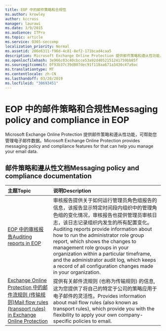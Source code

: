```yaml
---
title: EOP 中的邮件策略和合规性
ms.author: krowley
author: kccross
manager: laurawi
ms.date: 3/9/2015
ms.audience: ITPro
ms.topic: article
ms.service: O365-seccomp
localization_priority: Normal
ms.assetid: 206e6311-f96d-4c81-8ef2-171bcad4caa5
description: Microsoft Exchange Online Protection 提供邮件策略和遵从性功能，可帮助您管理电子邮件数据。
ms.openlocfilehash: 3e966c03c40cbcce53a92d4052151241759bb85f
ms.sourcegitcommit: 0f93b37c39d807dec91f118aa671a3430c47a9ac
ms.translationtype: MT
ms.contentlocale: zh-CN
ms.lasthandoff: 03/20/2019
ms.locfileid: "30693451"
---
```

# <a name="messaging-policy-and-compliance-in-eop"></a><span data-ttu-id="69d75-103">EOP 中的邮件策略和合规性</span><span class="sxs-lookup"><span data-stu-id="69d75-103">Messaging policy and compliance in EOP</span></span>

<span data-ttu-id="69d75-104">Microsoft Exchange Online Protection 提供邮件策略和遵从性功能，可帮助您管理电子邮件数据。</span><span class="sxs-lookup"><span data-stu-id="69d75-104">Microsoft Exchange Online Protection provides messaging policy and compliance features for that can help you manage your email data.</span></span>
  
## <a name="messaging-policy-and-compliance-documentation"></a><span data-ttu-id="69d75-105">邮件策略和遵从性文档</span><span class="sxs-lookup"><span data-stu-id="69d75-105">Messaging policy and compliance documentation</span></span>

|<span data-ttu-id="69d75-106">**主题**</span><span class="sxs-lookup"><span data-stu-id="69d75-106">**Topic**</span></span>|<span data-ttu-id="69d75-107">**说明**</span><span class="sxs-lookup"><span data-stu-id="69d75-107">**Description**</span></span>|
|:-----|:-----|
|[<span data-ttu-id="69d75-108">EOP 中的审核报告</span><span class="sxs-lookup"><span data-stu-id="69d75-108">Auditing reports in EOP</span></span>](auditing-reports-in-eop.md)|<span data-ttu-id="69d75-109">审核报告提供关于如何运行管理员角色组报告的信息，该报告显示特定时间段内组织中的管理角色组的变化情况，审核报告也提供管理员审核日志，该日志记录组织内发生的所有配置变化。</span><span class="sxs-lookup"><span data-stu-id="69d75-109">Auditing reports provide information about how to run the administrator role group report, which shows the changes to management role groups in your organization within a particular timeframe, and the administrator audit log, which keeps a record of all configuration changes made in your organization.</span></span>|
|[<span data-ttu-id="69d75-110">Exchange Online Protection 中的邮件流规则 (传输规则)</span><span class="sxs-lookup"><span data-stu-id="69d75-110">Mail flow rules (transport rules) in Exchange Online Protection</span></span>](mail-flow-rules-transport-rules-0.md)|<span data-ttu-id="69d75-111">提供有关邮件流规则 (也称为传输规则) 的信息, 这为您提供了将自己的特定于公司的策略应用于电子邮件的灵活性。</span><span class="sxs-lookup"><span data-stu-id="69d75-111">Provides information about mail flow rules (also known as transport rules), which provide you with the flexibility to apply your own company-specific policies to email.</span></span>|
